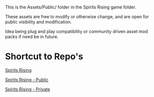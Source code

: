 This is the Assets/Public/ folder in the Spirits Rising game folder.

These assets are free to modify or otherwise change, and are open for public visibility and modification.

Idea being plug and play compatibility or community driven asset mod packs if need be in future.

# Shortcut to Repo's
[Spirits Rising](https://github.com/OfficerFlake/Spirits_Rising)

[Spirits Rising - Public](https://github.com/OfficerFlake/Spirits_Rising_Public)

[Spirits Rising - Private](https://github.com/OfficerFlake/Spirits_Rising_Private)
